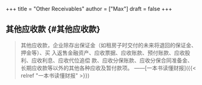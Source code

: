 +++
title = "Other Receivables"
author = ["Max"]
draft = false
+++

## 其他应收款 {#其他应收款}

> 其他应收款，企业除存出保证金（如租房子时交付的未来将退回的保证金、押金等）、买
> 入返售金融资产、应收票据、应收账款、预付账款、应收股利、应收利息、应收代位追偿
> 款、应收分保账款、应收分保合同准备金、长期应收款等以外的其他各种应收及暂付款项。
> ——[一本书读懂财报]({{< relref "一本书读懂财报" >}})
